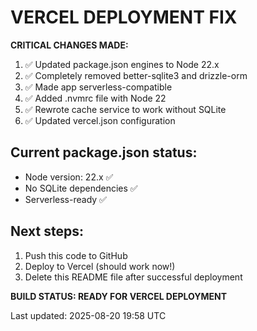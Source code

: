 # VERCEL DEPLOYMENT FIX

**CRITICAL CHANGES MADE:**

1. ✅ Updated package.json engines to Node 22.x
2. ✅ Completely removed better-sqlite3 and drizzle-orm
3. ✅ Made app serverless-compatible
4. ✅ Added .nvmrc file with Node 22
5. ✅ Rewrote cache service to work without SQLite
6. ✅ Updated vercel.json configuration

## Current package.json status:
- Node version: 22.x ✅
- No SQLite dependencies ✅
- Serverless-ready ✅

## Next steps:
1. Push this code to GitHub
2. Deploy to Vercel (should work now!)
3. Delete this README file after successful deployment

**BUILD STATUS: READY FOR VERCEL DEPLOYMENT**

Last updated: 2025-08-20 19:58 UTC
